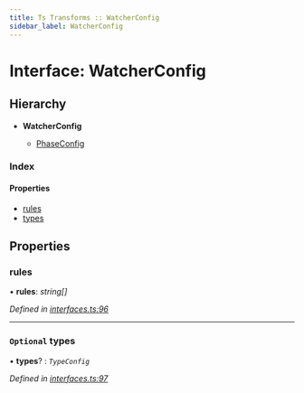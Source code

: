 ```yaml
---
title: Ts Transforms :: WatcherConfig
sidebar_label: WatcherConfig
---
```


# Interface: WatcherConfig

## Hierarchy

* **WatcherConfig**

  * [PhaseConfig](phaseconfig.md)

### Index

#### Properties

* [rules](watcherconfig.md#rules)
* [types](watcherconfig.md#optional-types)

## Properties

###  rules

• **rules**: *string[]*

*Defined in [interfaces.ts:96](https://github.com/terascope/teraslice/blob/b0f73ab9/packages/ts-transforms/src/interfaces.ts#L96)*

___

### `Optional` types

• **types**? : *`TypeConfig`*

*Defined in [interfaces.ts:97](https://github.com/terascope/teraslice/blob/b0f73ab9/packages/ts-transforms/src/interfaces.ts#L97)*

